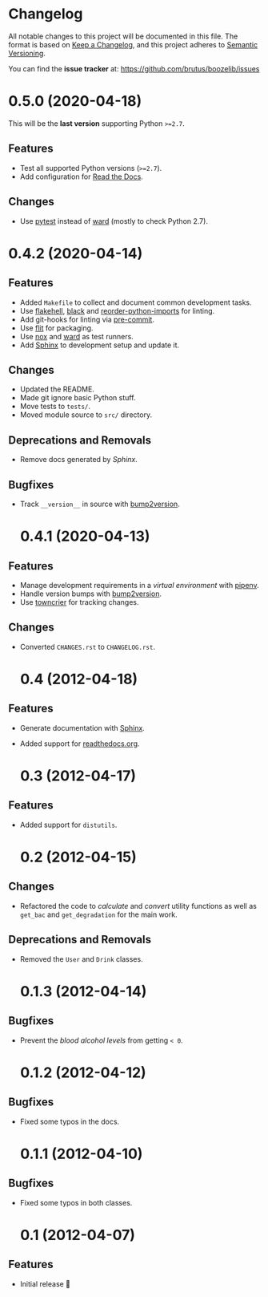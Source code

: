 # Changelog

All notable changes to this project will be documented in this file. The format
is based on [Keep a Changelog][], and this project adheres to
[Semantic Versioning][].

You can find the **issue tracker** at:
<https://github.com/brutus/boozelib/issues>

[keep a changelog]: https://keepachangelog.com/
[semantic versioning]: https://semver.org/

<!-- TOWNCRIER -->

# 0.5.0 (2020-04-18)

This will be the **last version** supporting Python `>=2.7`.

## Features

-   Test all supported Python versions (`>=2.7`).
-   Add configuration for [Read the Docs](https://readthedocs.org/).

## Changes

-   Use [pytest](https://docs.pytest.org/) instead of [ward](https://wardpy.com/)
    (mostly to check Python 2.7).

# 0.4.2 (2020-04-14)

## Features

-   Added `Makefile` to collect and document common development tasks.
-   Use [flakehell](https://github.com/life4/flakehell),
    [black](https://github.com/psf/black) and
    [reorder-python-imports](https://github.com/asottile/reorder_python_imports)
    for linting.
-   Add git-hooks for linting via [pre-commit](https://pre-commit.com/).
-   Use [flit](https://flit.readthedocs.io/) for packaging.
-   Use [nox](https://nox.thea.codes/) and [ward](https://wardpy.com/) as test
    runners.
-   Add [Sphinx](https://www.sphinx-doc.org/) to development setup and update it.

## Changes

-   Updated the README.
-   Made git ignore basic Python stuff.
-   Move tests to `tests/`.
-   Moved module source to `src/` directory.

## Deprecations and Removals

-   Remove docs generated by _Sphinx_.

## Bugfixes

-   Track `__version__` in source with
    [bump2version](https://github.com/c4urself/bump2version).

    # 0.4.1 (2020-04-13)

## Features

-   Manage development requirements in a _virtual environment_ with
    [pipenv](https://github.com/pypa/pipen).
-   Handle version bumps with
    [bump2version](https://github.com/c4urself/bump2version).
-   Use [towncrier](https://github.com/twisted/towncrier) for tracking changes.

## Changes

-   Converted `CHANGES.rst` to `CHANGELOG.rst`.

    # 0.4 (2012-04-18)

## Features

-   Generate documentation with [Sphinx](https://www.sphinx-doc.org/).
-   Added support for [readthedocs.org](https://readthedocs.org).

    # 0.3 (2012-04-17)

## Features

-   Added support for `distutils`.

    # 0.2 (2012-04-15)

## Changes

-   Refactored the code to _calculate_ and _convert_ utility functions as well as
    `get_bac` and `get_degradation` for the main work.

## Deprecations and Removals

-   Removed the `User` and `Drink` classes.

    # 0.1.3 (2012-04-14)

## Bugfixes

-   Prevent the _blood alcohol levels_ from getting `< 0`.

    # 0.1.2 (2012-04-12)

## Bugfixes

-   Fixed some typos in the docs.

    # 0.1.1 (2012-04-10)

## Bugfixes

-   Fixed some typos in both classes.

    # 0.1 (2012-04-07)

## Features

-   Initial release 🎉

